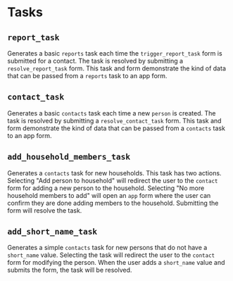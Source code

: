 # Tasks

## `report_task`

Generates a basic `reports` task each time the `trigger_report_task` form is submitted for a contact. The task is resolved by submitting a `resolve_report_task` form. This task and form demonstrate the kind of data that can be passed from a `reports` task to an app form.

## `contact_task`

Generates a basic `contacts` task each time a new `person` is created. The task is resolved by submitting a `resolve_contact_task` form. This task and form demonstrate the kind of data that can be passed from a `contacts` task to an app form.

## `add_household_members_task`

Generates a `contacts` task for new households. This task has two actions. Selecting "Add person to household" will redirect the user to the `contact` form for adding a new person to the household. Selecting "No more household members to add" will open an `app` form where the user can confirm they are done adding members to the household. Submitting the form will resolve the task.

## `add_short_name_task`

Generates a simple `contacts` task for new persons that do not have a `short_name` value. Selecting the task will redirect the user to the `contact` form for modifying the person. When the user adds a `short_name` value and submits the form, the task will be resolved.
